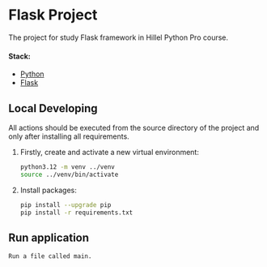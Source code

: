 # Flask Project
The project for study Flask framework in Hillel Python Pro course.

#### Stack:

- [Python](https://www.python.org/downloads/)
- [Flask](https://flask.palletsprojects.com/en/3.0.x/)

## Local Developing

All actions should be executed from the source directory of the project and only after installing all requirements.

1. Firstly, create and activate a new virtual environment:
   ```bash
   python3.12 -m venv ../venv
   source ../venv/bin/activate
   ```
   
2. Install packages:
   ```bash
   pip install --upgrade pip
   pip install -r requirements.txt
   ```
   
## Run application
```
Run a file called main.
```
